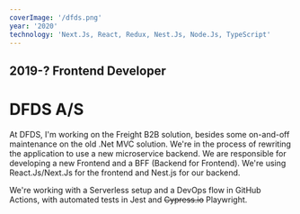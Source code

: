 ```yaml
---
coverImage: '/dfds.png'
year: '2020'
technology: 'Next.Js, React, Redux, Nest.Js, Node.Js, TypeScript'
---
```


## 2019-? Frontend Developer

# DFDS A/S

At DFDS, I'm working on the Freight B2B solution, besides some on-and-off maintenance on the old .Net MVC solution. We're in the process of rewriting the application to use a new microservice backend. We are responsible for developing a new Frontend and a BFF (Backend for Frontend). We're using React.Js/Next.Js for the frontend and Nest.js for our backend.

We're working with a Serverless setup and a DevOps flow in GitHub Actions, with automated tests in Jest and ~~Cypress.io~~ Playwright.
